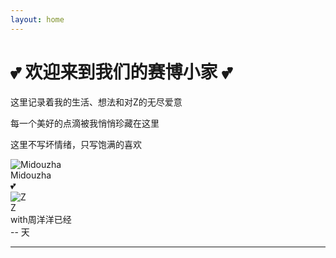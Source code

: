 ```yaml
---
layout: home
---
```


<div class="home-intro">
  <h1>💕 欢迎来到我们的赛博小家 💕</h1>
  <p>这里记录着我的生活、想法和对Z的无尽爱意</p>
  <p>每一个美好的点滴被我悄悄珍藏在这里</p>
  <p>这里不写坏情绪，只写饱满的喜欢</p>
  <!-- 情侣头像 -->
  <div class="couple-avatars">
    <div class="avatar-container" onclick="showBubble('midouzha')">
      <img src="{{ '/assets/sheep_head.webp' | relative_url }}" alt="Midouzha" class="avatar-img">
      <div class="avatar-label">Midouzha</div>
      <!-- 气泡容器 -->
      <div id="bubble-midouzha" class="speech-bubble midouzha-bubble"></div>
    </div>
    <div class="love-heart">💕</div>
    <div class="avatar-container" onclick="showBubble('z')">
      <img src="{{ '/assets/z_con.jpg' | relative_url }}" alt="Z" class="avatar-img">
      <div class="avatar-label">Z</div>
      <!-- 气泡容器 -->
      <div id="bubble-z" class="speech-bubble z-bubble"></div>
    </div>
  </div>
  
  <!-- 倒计时小工具 -->
  <div class="countdown-widget">
    <div class="countdown-title">with周洋洋已经</div>
    <div id="countdown-days" class="countdown-days">-- 天</div>
  </div>
</div>

<script>
// 纯前端倒计时，Jekyll+GitHub Pages兼容
function updateCountdown() {
  var startDate = new Date('2025-05-26T00:00:00');
  var now = new Date();
  var diffTime = now - startDate;
  var days = Math.floor(diffTime / (1000 * 60 * 60 * 24));
  document.getElementById('countdown-days').textContent = days + ' 天';
}
updateCountdown();
setInterval(updateCountdown, 60 * 60 * 1000);

// 气泡特效功能
var midouzhaTexts = ['姐姐~', '喜欢姐姐~', '姐姐最漂亮啦💕', '好想姐姐', '求求姐姐啦'];
var zTexts = ['老公', '嘻嘻！', '好嘟💕', '霉素哒~', '哼哼哼'];

function showBubble(target) {
  var bubbleId = 'bubble-' + target;
  var bubble = document.getElementById(bubbleId);
  var texts = target === 'midouzha' ? midouzhaTexts : zTexts;
  
  // 随机选择文字
  var randomText = texts[Math.floor(Math.random() * texts.length)];
  
  // 设置气泡文字
  bubble.textContent = randomText;
  
  // 显示气泡
  bubble.classList.add('show');
  
  // 1秒后隐藏气泡
  setTimeout(function() {
    bubble.classList.remove('show');
  }, 1000);
}
</script>

---
